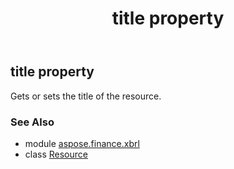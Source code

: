 ﻿---
title: title property
second_title: Aspose.Finance for Python via .NET API References
description: 
type: docs
weight: 60
url: /python-net/aspose.finance.xbrl/resource/title/
is_root: false
---

## title property


Gets or sets the title of the resource.

### See Also
* module [aspose.finance.xbrl](../../)
* class [Resource](/finance/python-net/aspose.finance.xbrl/resource)
